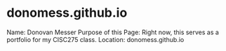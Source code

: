 # donomess.github.io
Name: Donovan Messer
Purpose of this Page: Right now, this serves as a portfolio for my CISC275 class.
Location: donomess.github.io
